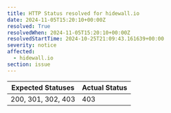 ```yaml
---
title: HTTP Status resolved for hidewall.io
date: 2024-11-05T15:20:10+00:00Z
resolved: True
resolvedWhen: 2024-11-05T15:20:10+00:00Z
resolvedStartTime: 2024-10-25T21:09:43.161639+00:00
severity: notice
affected:
  - hidewall.io
section: issue
---
```


| Expected Statuses | Actual Status  |
|-------------------|----------------|
| 200, 301, 302, 403 | 403 |
